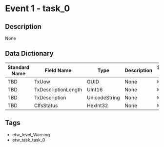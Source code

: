 # Event 1 - task_0

## Description
None

## Data Dictionary
|Standard Name|Field Name|Type|Description|Sample Value|
|---|---|---|---|---|
|TBD|TxUow|GUID|None|`None`|
|TBD|TxDescriptionLength|UInt16|None|`None`|
|TBD|TxDescription|UnicodeString|None|`None`|
|TBD|ClfsStatus|HexInt32|None|`None`|

## Tags
* etw_level_Warning
* etw_task_task_0